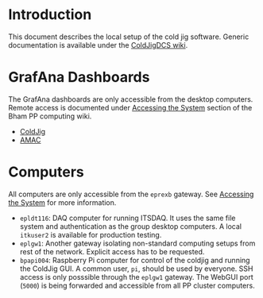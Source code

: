 # Introduction
This document describes the local setup of the cold jig software. Generic
documentation is available under the
[ColdJigDCS wiki](https://gitlab.cern.ch/groups/ColdJigDCS/-/wikis/home).

# GrafAna Dashboards
The GrafAna dashboards are only accessible from the desktop computers. Remote
access is documented under
[Accessing the System](http://www.ep.ph.bham.ac.uk/index.php?page=guide/access)
section of the Bham PP computing wiki.

- [ColdJig](http://eprex5:3000/d/buq47AcVk/uk_china_coldjig_dashboard_flux?orgId=1&refresh=5s)
- [AMAC](http://eprex5:3000/d/JKm4gvAVk/amac_dashboard_flux?orgId=1&refresh=5s)

# Computers
All computers are only accessible from the `eprexb` gateway. See
[Accessing the System](http://www.ep.ph.bham.ac.uk/index.php?page=guide/access)
for more information.

- `epldt116`: DAQ computer for running ITSDAQ. It uses the same file system and
authentication as the group desktop computers. A local `itkuser2` is available
for production testing.
- `eplgw1`: Another gateway isolating non-standard computing setups from rest of the
network. Explicit access has to be requested.
- `bpapi004`: Raspberry Pi computer for control of the coldjig and running the
ColdJig GUI. A common user, `pi`, should be used by everyone. SSH access is only
posssible through the `eplgw1` gateway. The WebGUI port (`5000`) is being forwarded
and accessible from all PP cluster computers.